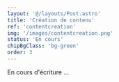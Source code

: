 ```yaml
---
layout: '@/layouts/Post.astro'
title: 'Création de contenu'
ref: 'contentcreation'
img: '/images/contentcreation.png'
status: 'En cours'
chipBgClass: 'bg-green'
order: 3
---
```


En cours d'écriture ...

<!-- ## Pitch

## Informations

Etat : Abandonné

Date :

Technologies:

## Playlist YouTube

## v1

### Objectif

### Conclusion -->
